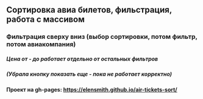 ## Cортировка авиа билетов, фильстрация, работа с массивом

### Фильтрация сверху вниз (выбор сортировки, потом фильтр, потом авиакомпания)
##### Цена от - до работает отдельно от остальных фильтров
##### (Убрала кнопку показать еще - пока не работает корректно)

#### Проект на gh-pages: https://elensmith.github.io/air-tickets-sort/

